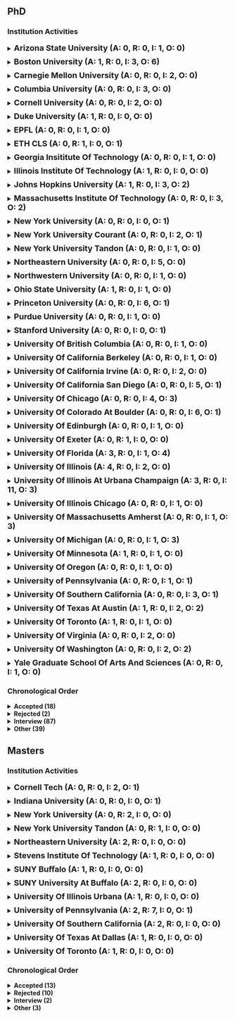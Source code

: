 ## PhD

### Institution Activities

<div style="margin-top: 10px; margin-bottom: 10px;"><details>
<summary><span style="font-size: large; font-weight: bold;">Arizona State University (A: 0, R: 0, I: 1, O: 0)</span></summary>
<p><b>Interview (1)</b></p>
<ul>
<li>23 Dec 2019 via E-mail</li>
</ul>
</details></div>
<div style="margin-top: 10px; margin-bottom: 10px;"><details>
<summary><span style="font-size: large; font-weight: bold;">Boston University (A: 1, R: 0, I: 3, O: 6)</span></summary>
<p><b>Accepted (1)</b></p>
<ul>
<li>03 Jan 2020 via E-mail</li>
</ul>
<p><b>Interview (3)</b></p>
<ul>
<li>15 Jan 2020 via E-mail (Conference call requested (with 2 Profs I&#x27;d mentioned). CS Theory.)</li>
<li>03 Jan 2020 via E-mail</li>
<li>19 Dec 2019 via E-mail</li>
</ul>
<p><b>Other (6)</b></p>
<ul>
<li>13 Jan 2020 via POST (To the poster bellow who have been accepted, did you have an interview before getting your acceptance?)</li>
<li>11 Jan 2020 via Other (Who is your POI?)</li>
<li>10 Jan 2020 via Other (To the poster bellow who shared his interview info, thank you so much. Is it possible to also share what your research area is or the name or initials of the professor you had interview with? Thanks a lot and Good Luck!)</li>
<li>10 Jan 2020 via POST (To the poster below who&#x27;s asking what the interview was like:
I asked the admission office in 2019 if the application process would involve an interview, they specifically told me there wouldn&#x27;t.
But I received an email asking for one anyway.
1. The POI first introduced his/her lab and stated why I would be suited for their lab.
2. Asked me to talk about the papers I published and asked some questions on the works.
3. Asked me if I have any general questions regarding the ECE department of BU.
It was done in about 30 min.)</li>
<li>09 Jan 2020 via POST (To the poster bellow who had an interview, could you share who is your POI, please? and what questions you were asked in the interview?)</li>
<li>03 Jan 2020 via Other (To the poster bellow who had an interview, could you please post who is POI and with whom you did the interview ? and what was your interview like? Thanks.)</li>
</ul>
</details></div>
<div style="margin-top: 10px; margin-bottom: 10px;"><details>
<summary><span style="font-size: large; font-weight: bold;">Carnegie Mellon University (A: 0, R: 0, I: 2, O: 0)</span></summary>
<p><b>Interview (2)</b></p>
<ul>
<li>13 Jan 2020 via E-mail (Nice chat with POI this morning. Area: NLP)</li>
<li>12 Jan 2020 via E-mail</li>
</ul>
</details></div>
<div style="margin-top: 10px; margin-bottom: 10px;"><details>
<summary><span style="font-size: large; font-weight: bold;">Columbia University (A: 0, R: 0, I: 3, O: 0)</span></summary>
<p><b>Interview (3)</b></p>
<ul>
<li>09 Jan 2020 via E-mail (Interview request from POI. My area is ML/CV.)</li>
<li>07 Jan 2020 via E-mail (A POI not on my list interviewed me. My current interests are in CV/ML (3 CV top conference papers, 1 AAAI paper).)</li>
<li>31 Dec 2019 via E-mail</li>
</ul>
</details></div>
<div style="margin-top: 10px; margin-bottom: 10px;"><details>
<summary><span style="font-size: large; font-weight: bold;">Cornell University (A: 0, R: 0, I: 2, O: 0)</span></summary>
<p><b>Interview (2)</b></p>
<ul>
<li>13 Jan 2020 via E-mail (Area: AI/ML. Interview request from POI.)</li>
<li>29 Dec 2019 via E-mail (Area: ML/NLP. Interview with POI mentioned in SoP.)</li>
</ul>
</details></div>
<div style="margin-top: 10px; margin-bottom: 10px;"><details>
<summary><span style="font-size: large; font-weight: bold;">Duke University (A: 1, R: 0, I: 0, O: 0)</span></summary>
<p><b>Accepted (1)</b></p>
<ul>
<li>13 Jan 2020 via E-mail</li>
</ul>
</details></div>
<div style="margin-top: 10px; margin-bottom: 10px;"><details>
<summary><span style="font-size: large; font-weight: bold;">EPFL (A: 0, R: 0, I: 1, O: 0)</span></summary>
<p><b>Interview (1)</b></p>
<ul>
<li>12 Jan 2020 via E-mail</li>
</ul>
</details></div>
<div style="margin-top: 10px; margin-bottom: 10px;"><details>
<summary><span style="font-size: large; font-weight: bold;">ETH CLS (A: 0, R: 1, I: 0, O: 1)</span></summary>
<p><b>Rejected (1)</b></p>
<ul>
<li>02 Jan 2020 via E-mail (Thank you very much for your application to our Max Planck ETH Center for Learning Systems (CLS). 

The selection process is still running and no final decisions have been made yet. However, the candidates we will invite to interview have been contacted, and at this point your name is not on that list.

I am sorry I cannot give you more positive news.)</li>
</ul>
<p><b>Other (1)</b></p>
<ul>
<li>27 Dec 2019 via POST (Any update from the ETH-CLS Ph.D. program?)</li>
</ul>
</details></div>
<div style="margin-top: 10px; margin-bottom: 10px;"><details>
<summary><span style="font-size: large; font-weight: bold;">Georgia Insititute Of Technology (A: 0, R: 0, I: 1, O: 0)</span></summary>
<p><b>Interview (1)</b></p>
<ul>
<li>20 Dec 2019 via E-mail (Interviewed from POI)</li>
</ul>
</details></div>
<div style="margin-top: 10px; margin-bottom: 10px;"><details>
<summary><span style="font-size: large; font-weight: bold;">Illinois Institute Of Technology (A: 1, R: 0, I: 0, O: 0)</span></summary>
<p><b>Accepted (1)</b></p>
<ul>
<li>07 Jan 2020 via Other (I didn&#x27;t have a background in Computer Science except that my Masters is in Cybersecurity. I have a lot of research experience in cybersecurity. Waiting to hear on funding!)</li>
</ul>
</details></div>
<div style="margin-top: 10px; margin-bottom: 10px;"><details>
<summary><span style="font-size: large; font-weight: bold;">Johns Hopkins University (A: 1, R: 0, I: 3, O: 2)</span></summary>
<p><b>Accepted (1)</b></p>
<ul>
<li>12 Jan 2020 via E-mail (Visit Day from 2/6-2/8, Security)</li>
</ul>
<p><b>Interview (3)</b></p>
<ul>
<li>13 Jan 2020 via E-mail (Also got an email from the school saying that they&#x27;re inviting me to their visit weekend.)</li>
<li>08 Jan 2020 via E-mail</li>
<li>07 Jan 2020 via E-mail</li>
</ul>
<p><b>Other (2)</b></p>
<ul>
<li>12 Jan 2020 via Other (Has anyone heard back from CLSP?)</li>
<li>07 Jan 2020 via Other (To the JHU post below, which research area is your interest for interviewing?)</li>
</ul>
</details></div>
<div style="margin-top: 10px; margin-bottom: 10px;"><details>
<summary><span style="font-size: large; font-weight: bold;">Massachusetts Institute Of Technology (A: 0, R: 0, I: 3, O: 2)</span></summary>
<p><b>Interview (3)</b></p>
<ul>
<li>15 Jan 2020 via E-mail (Generic email, invited for a SKYPE with poi.)</li>
<li>07 Jan 2020 via E-mail (Phone Interview invites from one of the three POIs)</li>
<li>01 Jan 2020 via E-mail (I bet it may be, I received interview invite just few days back. If i still had to believe congrats to all offer holders)</li>
</ul>
<p><b>Other (2)</b></p>
<ul>
<li>01 Jan 2020 via POST (Troll(s). Notice that the same typos appear in multiple posts. Gotcha.)</li>
<li>31 Dec 2019 via Other (To the poster below, did you contact the POI before receiving communication for the informal interview? 
Congratulations on the admit.)</li>
</ul>
</details></div>
<div style="margin-top: 10px; margin-bottom: 10px;"><details>
<summary><span style="font-size: large; font-weight: bold;">New York University (A: 0, R: 0, I: 0, O: 1)</span></summary>
<p><b>Other (1)</b></p>
<ul>
<li>15 Jan 2020 via Other (Has anyone heard back from the NYU-Courant NLP group regarding interviews yet?)</li>
</ul>
</details></div>
<div style="margin-top: 10px; margin-bottom: 10px;"><details>
<summary><span style="font-size: large; font-weight: bold;">New York University Courant (A: 0, R: 0, I: 2, O: 1)</span></summary>
<p><b>Interview (2)</b></p>
<ul>
<li>12 Jan 2020 via E-mail (I am the NYU-Courant CS poster below. In fact, I applied to NYU GSAS.

I received email to interview from the POI. My area is machine learning.)</li>
<li>11 Jan 2020 via E-mail</li>
</ul>
<p><b>Other (1)</b></p>
<ul>
<li>12 Jan 2020 via Other (To the NYU-Courant CS poster below, what is your research area?)</li>
</ul>
</details></div>
<div style="margin-top: 10px; margin-bottom: 10px;"><details>
<summary><span style="font-size: large; font-weight: bold;">New York University Tandon (A: 0, R: 0, I: 1, O: 0)</span></summary>
<p><b>Interview (1)</b></p>
<ul>
<li>10 Jan 2020 via E-mail (Contacted by POI for interview)</li>
</ul>
</details></div>
<div style="margin-top: 10px; margin-bottom: 10px;"><details>
<summary><span style="font-size: large; font-weight: bold;">Northeastern University (A: 0, R: 0, I: 5, O: 0)</span></summary>
<p><b>Interview (5)</b></p>
<ul>
<li>12 Jan 2020 via E-mail (Security, Interviewed by POI, good feedback)</li>
<li>08 Jan 2020 via E-mail (Does anyone know the admission rate after interviews?)</li>
<li>07 Jan 2020 via E-mail (Email from POI mentioned in SOP)</li>
<li>06 Jan 2020 via E-mail (Interview invitation from POI)</li>
<li>06 Jan 2020 via E-mail (email by POI mentioned in SOP (CS Theory))</li>
</ul>
</details></div>
<div style="margin-top: 10px; margin-bottom: 10px;"><details>
<summary><span style="font-size: large; font-weight: bold;">Northwestern University (A: 0, R: 0, I: 1, O: 0)</span></summary>
<p><b>Interview (1)</b></p>
<ul>
<li>11 Jan 2020 via E-mail (Interviewed with POI. Finger crossed.)</li>
</ul>
</details></div>
<div style="margin-top: 10px; margin-bottom: 10px;"><details>
<summary><span style="font-size: large; font-weight: bold;">Ohio State University (A: 1, R: 0, I: 1, O: 0)</span></summary>
<p><b>Accepted (1)</b></p>
<ul>
<li>07 Jan 2020 via Website (My first result. No info on funding)</li>
</ul>
<p><b>Interview (1)</b></p>
<ul>
<li>12 Jan 2020 via E-mail (Email from POI requesting interview (CS Theory))</li>
</ul>
</details></div>
<div style="margin-top: 10px; margin-bottom: 10px;"><details>
<summary><span style="font-size: large; font-weight: bold;">Princeton University (A: 0, R: 0, I: 6, O: 1)</span></summary>
<p><b>Interview (6)</b></p>
<ul>
<li>09 Jan 2020 via E-mail (Interview request from POI. My area is machine learning.)</li>
<li>07 Jan 2020 via E-mail (My area is ML)</li>
<li>07 Jan 2020 via E-mail (Interview request from POI)</li>
<li>05 Jan 2020 via E-mail (Received an email from POI (about interview).)</li>
<li>01 Jan 2020 via E-mail (Email reg. interview from POI)</li>
<li>30 Dec 2019 via E-mail</li>
</ul>
<p><b>Other (1)</b></p>
<ul>
<li>09 Jan 2020 via Other (To the Princeton CS PhD posters below, what is your research area?)</li>
</ul>
</details></div>
<div style="margin-top: 10px; margin-bottom: 10px;"><details>
<summary><span style="font-size: large; font-weight: bold;">Purdue University (A: 0, R: 0, I: 1, O: 0)</span></summary>
<p><b>Interview (1)</b></p>
<ul>
<li>25 Dec 2019 via E-mail (interview from POI listed in SOP)</li>
</ul>
</details></div>
<div style="margin-top: 10px; margin-bottom: 10px;"><details>
<summary><span style="font-size: large; font-weight: bold;">Stanford University (A: 0, R: 0, I: 0, O: 1)</span></summary>
<p><b>Other (1)</b></p>
<ul>
<li>14 Jan 2020 via Other (Has anyone heard about when they will interview CS Ph.D. applicants? Thanks!)</li>
</ul>
</details></div>
<div style="margin-top: 10px; margin-bottom: 10px;"><details>
<summary><span style="font-size: large; font-weight: bold;">University Of British Columbia (A: 0, R: 0, I: 1, O: 0)</span></summary>
<p><b>Interview (1)</b></p>
<ul>
<li>06 Jan 2020 via E-mail</li>
</ul>
</details></div>
<div style="margin-top: 10px; margin-bottom: 10px;"><details>
<summary><span style="font-size: large; font-weight: bold;">University Of California Berkeley (A: 0, R: 0, I: 1, O: 0)</span></summary>
<p><b>Interview (1)</b></p>
<ul>
<li>04 Jan 2020 via E-mail (Interview invitation from POI via email)</li>
</ul>
</details></div>
<div style="margin-top: 10px; margin-bottom: 10px;"><details>
<summary><span style="font-size: large; font-weight: bold;">University Of California Irvine (A: 0, R: 0, I: 2, O: 0)</span></summary>
<p><b>Interview (2)</b></p>
<ul>
<li>15 Jan 2020 via E-mail (had one official interview from POI, security)</li>
<li>18 Dec 2019 via E-mail (Email from POI not listed in SOP)</li>
</ul>
</details></div>
<div style="margin-top: 10px; margin-bottom: 10px;"><details>
<summary><span style="font-size: large; font-weight: bold;">University Of California San Diego (A: 0, R: 0, I: 5, O: 1)</span></summary>
<p><b>Interview (5)</b></p>
<ul>
<li>06 Jan 2020 via E-mail (Got email of the interview from one PI mentioned in my personal statement.)</li>
<li>05 Jan 2020 via E-mail (Interview from two POIs.)</li>
<li>02 Jan 2020 via E-mail (Interview with POI.)</li>
<li>28 Dec 2019 via E-mail</li>
<li>26 Dec 2019 via E-mail (I got a private email from one Professor regarding an interview. We did the interview over Skype on 12/30.)</li>
</ul>
<p><b>Other (1)</b></p>
<ul>
<li>07 Jan 2020 via Other (To other UCSD CS PhDs below: what is the field you’re interested in?)</li>
</ul>
</details></div>
<div style="margin-top: 10px; margin-bottom: 10px;"><details>
<summary><span style="font-size: large; font-weight: bold;">University Of Chicago (A: 0, R: 0, I: 4, O: 3)</span></summary>
<p><b>Interview (4)</b></p>
<ul>
<li>12 Jan 2020 via E-mail (Security, Interviewed by POI, very good feedback)</li>
<li>08 Jan 2020 via E-mail</li>
<li>07 Jan 2020 via E-mail (Interview. Networking track. Good feedback)</li>
<li>05 Jan 2020 via E-mail (Email by PI to schedule a call for a chat next week,)</li>
</ul>
<p><b>Other (3)</b></p>
<ul>
<li>10 Jan 2020 via Other (Poster below, congratulations! May I know what subfield? Also, was there a technical interview?)</li>
<li>08 Jan 2020 via Other (Poster below, what field?)</li>
<li>05 Jan 2020 via Other (To the poster asking about field: 
Systems, Computer Science, Ph.D.)</li>
</ul>
</details></div>
<div style="margin-top: 10px; margin-bottom: 10px;"><details>
<summary><span style="font-size: large; font-weight: bold;">University Of Colorado At Boulder (A: 0, R: 0, I: 6, O: 1)</span></summary>
<p><b>Interview (6)</b></p>
<ul>
<li>10 Jan 2020 via E-mail (Email invitation for open house/interview event. Subfield: AI/CV)</li>
<li>09 Jan 2020 via E-mail (On-site open house invitation via email. Some research experience in related field)</li>
<li>09 Jan 2020 via E-mail (On campus open house/interview invite)</li>
<li>09 Jan 2020 via E-mail (Just go the interview email but I am anxiously waiting to hear back from IQ Biology. Anyone concerned about funding?)</li>
<li>09 Jan 2020 via E-mail (Email from dept with official interview invitation)</li>
<li>07 Jan 2020 via E-mail (Open House invitation)</li>
</ul>
<p><b>Other (1)</b></p>
<ul>
<li>10 Jan 2020 via Other (To the poster below: is it an on-campus interview? What is your area? Thanks &amp; congrats :))</li>
</ul>
</details></div>
<div style="margin-top: 10px; margin-bottom: 10px;"><details>
<summary><span style="font-size: large; font-weight: bold;">University Of Edinburgh (A: 0, R: 0, I: 1, O: 0)</span></summary>
<p><b>Interview (1)</b></p>
<ul>
<li>08 Jan 2020 via E-mail</li>
</ul>
</details></div>
<div style="margin-top: 10px; margin-bottom: 10px;"><details>
<summary><span style="font-size: large; font-weight: bold;">University Of Exeter (A: 0, R: 1, I: 0, O: 0)</span></summary>
<p><b>Rejected (1)</b></p>
<ul>
<li>13 Jan 2020 via E-mail (We received a very large number of high calibre applications for this award, and I regret to inform you that your application was not selected for an interview on this occasion.)</li>
</ul>
</details></div>
<div style="margin-top: 10px; margin-bottom: 10px;"><details>
<summary><span style="font-size: large; font-weight: bold;">University Of Florida (A: 3, R: 0, I: 1, O: 4)</span></summary>
<p><b>Accepted (3)</b></p>
<ul>
<li>10 Jan 2020 via E-mail</li>
<li>10 Jan 2020 via E-mail</li>
<li>12 Dec 2019 via E-mail</li>
</ul>
<p><b>Interview (1)</b></p>
<ul>
<li>14 Jan 2020 via E-mail (POI contacted me for an interview)</li>
</ul>
<p><b>Other (4)</b></p>
<ul>
<li>15 Jan 2020 via POST (To poster with acceptance- and what was your research domain, also do they provide funding ?)</li>
<li>15 Jan 2020 via POST (Profile: undergraduate in electrical engineering, 4.0/4.0 GPA, avg Verbal GRE, good Quantitative, 5.5AWA; summer research REU at UC Berkeley, no publications but a year of research experience; heavily involved on campus and hold multiple leadership positions in organizations)</li>
<li>15 Jan 2020 via POST (The poster accepted below can you comment on your profile. Also The poster who got interview call what is the research domain?)</li>
<li>09 Jan 2020 via Other (Hi, the profile got admit in ECE Ph.D. on 12 dec, Can you please provide your profile?)</li>
</ul>
</details></div>
<div style="margin-top: 10px; margin-bottom: 10px;"><details>
<summary><span style="font-size: large; font-weight: bold;">University Of Illinois (A: 4, R: 0, I: 2, O: 0)</span></summary>
<p><b>Accepted (4)</b></p>
<ul>
<li>13 Jan 2020 via E-mail (Email from department. Had 2 unofficial interviews with different POIs.)</li>
<li>12 Jan 2020 via E-mail (UIUC, Security)</li>
<li>10 Jan 2020 via E-mail</li>
<li>10 Jan 2020 via E-mail (Received e-mail from POI with whom I interviewed in late December saying I was accepted, official email from department to follow. Systems track.)</li>
</ul>
<p><b>Interview (2)</b></p>
<ul>
<li>10 Jan 2020 via E-mail</li>
<li>07 Jan 2020 via E-mail</li>
</ul>
</details></div>
<div style="margin-top: 10px; margin-bottom: 10px;"><details>
<summary><span style="font-size: large; font-weight: bold;">University Of Illinois At Urbana Champaign (A: 3, R: 0, I: 11, O: 3)</span></summary>
<p><b>Accepted (3)</b></p>
<ul>
<li>13 Jan 2020 via E-mail (Notified via email. Had 2 unofficial interviews with POIs.)</li>
<li>10 Jan 2020 via E-mail (Received e-mail from POI with whom I interviewed saying I was accepted, official email from department to follow. Systems.)</li>
<li>10 Jan 2020 via E-mail</li>
</ul>
<p><b>Interview (11)</b></p>
<ul>
<li>13 Jan 2020 via E-mail</li>
<li>13 Jan 2020 via E-mail</li>
<li>09 Jan 2020 via E-mail (Subfield is Theory. The faculty who contacts me works on Theoretical Machine Learning.)</li>
<li>06 Jan 2020 via E-mail (Interview offer from POI)</li>
<li>03 Jan 2020 via E-mail (Professor in the same research field but not list as POI)</li>
<li>29 Dec 2019 via E-mail (Email from POI not listed in SoP)</li>
<li>28 Dec 2019 via E-mail (System. Unofficial interview from POI listed in SOP.)</li>
<li>27 Dec 2019 via E-mail (Contacted by POI for interview)</li>
<li>24 Dec 2019 via E-mail</li>
<li>20 Dec 2019 via E-mail (unofficial Interview from POI not listed in SOP.)</li>
<li>17 Dec 2019 via E-mail (Contacted by POI for interview)</li>
</ul>
<p><b>Other (3)</b></p>
<ul>
<li>10 Jan 2020 via Other (To the UIUC post below: when did you get interview and what&#x27;s your area?)</li>
<li>31 Dec 2019 via Other (For those who got interviews with profs other than POI listed on their SoP--was it from the same research area or did it seem they were trying to recruit you to another area?)</li>
<li>28 Dec 2019 via Other (To the UIUC post below, what is your research area of interest?)</li>
</ul>
</details></div>
<div style="margin-top: 10px; margin-bottom: 10px;"><details>
<summary><span style="font-size: large; font-weight: bold;">University Of Illinois Chicago (A: 0, R: 0, I: 1, O: 0)</span></summary>
<p><b>Interview (1)</b></p>
<ul>
<li>13 Jan 2020 via E-mail</li>
</ul>
</details></div>
<div style="margin-top: 10px; margin-bottom: 10px;"><details>
<summary><span style="font-size: large; font-weight: bold;">University Of Massachusetts Amherst (A: 0, R: 0, I: 1, O: 3)</span></summary>
<p><b>Interview (1)</b></p>
<ul>
<li>29 Dec 2019 via E-mail (Request for skype chat from POI listed in personal statement)</li>
</ul>
<p><b>Other (3)</b></p>
<ul>
<li>02 Jan 2020 via E-mail (We have received your application to the PhD (including the MS-PhD) program at the
University of Massachusetts Amherst College of Information and Computer Sciences.
To help us better review your application, we need to learn a little more about
your interests. Please fill out the following form by January 5th:

Sincerely,

Admissions Committee
University of Massachusetts Amherst
College of Information and Computer Sciences

Is this mail is given to all applicant?)</li>
<li>31 Dec 2019 via Other (To the UMass post below, what is the area of study? Also, some specifics of your profile?)</li>
<li>20 Dec 2019 via E-mail (TTPB for UMass. I received the same email just before shutdown. So, I guess yes, it is normal.)</li>
</ul>
</details></div>
<div style="margin-top: 10px; margin-bottom: 10px;"><details>
<summary><span style="font-size: large; font-weight: bold;">University Of Michigan (A: 0, R: 0, I: 1, O: 3)</span></summary>
<p><b>Interview (1)</b></p>
<ul>
<li>06 Jan 2020 via E-mail (invited to ECE prospective student visit weekend)</li>
</ul>
<p><b>Other (3)</b></p>
<ul>
<li>13 Jan 2020 via POST (Has anyone heard back from the ECE? Wondering when we can expect interview invites)</li>
<li>06 Jan 2020 via E-mail (Invited to the ECE Prospective Student Visit weekend. Applied for Ph.D. in Electrical Engineering, focus on high-frequency ICs.
Does anyone know if this is effectively an acceptance or more like an interview?)</li>
<li>19 Dec 2019 via E-mail (Invited to the ECE Prospective Student Visit Weekend

Low GRE ~55 percentile, relatively modest GPA ~3.8 from a large state school, research experience +4 years during undergrad with 4 summer REUs at top engineering schools and national labs, 2 published papers &amp; 2 conference proceedings as a co-author, good LORs, and coming in with a fully-funded fellowship. Interest in nanotechnology. -RL)</li>
</ul>
</details></div>
<div style="margin-top: 10px; margin-bottom: 10px;"><details>
<summary><span style="font-size: large; font-weight: bold;">University Of Minnesota (A: 1, R: 0, I: 1, O: 0)</span></summary>
<p><b>Accepted (1)</b></p>
<ul>
<li>10 Jan 2020 via E-mail (Email from POI. Area: AI)</li>
</ul>
<p><b>Interview (1)</b></p>
<ul>
<li>01 Jan 2020 via E-mail (Email by PI to schedule a call for a chat next week,)</li>
</ul>
</details></div>
<div style="margin-top: 10px; margin-bottom: 10px;"><details>
<summary><span style="font-size: large; font-weight: bold;">University Of Oregon (A: 0, R: 0, I: 1, O: 0)</span></summary>
<p><b>Interview (1)</b></p>
<ul>
<li>08 Jan 2020 via E-mail (Contacted by POI for interview)</li>
</ul>
</details></div>
<div style="margin-top: 10px; margin-bottom: 10px;"><details>
<summary><span style="font-size: large; font-weight: bold;">University of Pennsylvania (A: 0, R: 0, I: 1, O: 1)</span></summary>
<p><b>Interview (1)</b></p>
<ul>
<li>02 Jan 2020 via E-mail</li>
</ul>
<p><b>Other (1)</b></p>
<ul>
<li>02 Jan 2020 via Other (To the poster of UPenn and Columbia, are you an international candidate from India?)</li>
</ul>
</details></div>
<div style="margin-top: 10px; margin-bottom: 10px;"><details>
<summary><span style="font-size: large; font-weight: bold;">University Of Southern California (A: 0, R: 0, I: 3, O: 1)</span></summary>
<p><b>Interview (3)</b></p>
<ul>
<li>08 Jan 2020 via E-mail (Interview with POI.)</li>
<li>05 Jan 2020 via E-mail (Interview with POI)</li>
<li>30 Dec 2019 via E-mail (Interview with POI not mentioned in SOP)</li>
</ul>
<p><b>Other (1)</b></p>
<ul>
<li>09 Jan 2020 via Other (To the poster below with USC CS PhD interview, may I know which field you&#x27;re applying for?)</li>
</ul>
</details></div>
<div style="margin-top: 10px; margin-bottom: 10px;"><details>
<summary><span style="font-size: large; font-weight: bold;">University Of Texas At Austin (A: 1, R: 0, I: 2, O: 2)</span></summary>
<p><b>Accepted (1)</b></p>
<ul>
<li>14 Jan 2020 via E-mail (Unofficial notification from POI who I have already been in contact with. Area: systems)</li>
</ul>
<p><b>Interview (2)</b></p>
<ul>
<li>03 Jan 2020 via E-mail (Interview with POI mentioned in my SoP.)</li>
<li>03 Jan 2020 via E-mail (Mail from POI for interview to discuss research interests. International student from India. Area: NLP)</li>
</ul>
<p><b>Other (2)</b></p>
<ul>
<li>14 Jan 2020 via Other (To the poster below: what does your &quot;MyStatus&quot; say the current status of your application is?)</li>
<li>08 Jan 2020 via Other (To the poster below: would you mind giving the initials of your POI or your area of interest? Thank you)</li>
</ul>
</details></div>
<div style="margin-top: 10px; margin-bottom: 10px;"><details>
<summary><span style="font-size: large; font-weight: bold;">University Of Toronto (A: 1, R: 0, I: 1, O: 0)</span></summary>
<p><b>Accepted (1)</b></p>
<ul>
<li>10 Jan 2020 via E-mail (Informed by POI.)</li>
</ul>
<p><b>Interview (1)</b></p>
<ul>
<li>14 Jan 2020 via E-mail (Interview with POI)</li>
</ul>
</details></div>
<div style="margin-top: 10px; margin-bottom: 10px;"><details>
<summary><span style="font-size: large; font-weight: bold;">University Of Virginia (A: 0, R: 0, I: 2, O: 0)</span></summary>
<p><b>Interview (2)</b></p>
<ul>
<li>15 Jan 2020 via E-mail (Mailed by POI for a Skype Interview. My field of interest is HCI.)</li>
<li>06 Jan 2020 via E-mail (email from my favorite poi
interviewed on Jan.10th
it seems like the committee just start recently
Good Luck!!!!!)</li>
</ul>
</details></div>
<div style="margin-top: 10px; margin-bottom: 10px;"><details>
<summary><span style="font-size: large; font-weight: bold;">University Of Washington (A: 0, R: 0, I: 2, O: 2)</span></summary>
<p><b>Interview (2)</b></p>
<ul>
<li>13 Jan 2020 via E-mail (From POI herself)</li>
<li>12 Jan 2020 via E-mail (Security, scheduled next Friday)</li>
</ul>
<p><b>Other (2)</b></p>
<ul>
<li>12 Jan 2020 via Other (To whom got interview notification today, security track: Is your interview from the committee or from POI him/herself?)</li>
<li>10 Jan 2020 via Other (Can someone be accepted without being interviewed? Should we be worried if we haven&#x27;t received one yet?)</li>
</ul>
</details></div>
<div style="margin-top: 10px; margin-bottom: 10px;"><details>
<summary><span style="font-size: large; font-weight: bold;">Yale Graduate School Of Arts And Sciences (A: 0, R: 0, I: 1, O: 0)</span></summary>
<p><b>Interview (1)</b></p>
<ul>
<li>15 Jan 2020 via E-mail (fingers crossed)</li>
</ul>
</details></div>


### Chronological Order

<div><details>
<summary><span style="font-weight: bold;">Accepted (18)</span></summary>
<ul>
<li>University Of Texas At Austin, 14 Jan 2020 via E-mail (Unofficial notification from POI who I have already been in contact with. Area: systems)</li>
<li>University Of Illinois At Urbana Champaign, 13 Jan 2020 via E-mail (Notified via email. Had 2 unofficial interviews with POIs.)</li>
<li>University Of Illinois, 13 Jan 2020 via E-mail (Email from department. Had 2 unofficial interviews with different POIs.)</li>
<li>Duke University, 13 Jan 2020 via E-mail</li>
<li>University Of Illinois, 12 Jan 2020 via E-mail (UIUC, Security)</li>
<li>Johns Hopkins University, 12 Jan 2020 via E-mail (Visit Day from 2/6-2/8, Security)</li>
<li>University Of Toronto, 10 Jan 2020 via E-mail (Informed by POI.)</li>
<li>University Of Minnesota, 10 Jan 2020 via E-mail (Email from POI. Area: AI)</li>
<li>University Of Illinois At Urbana Champaign, 10 Jan 2020 via E-mail (Received e-mail from POI with whom I interviewed saying I was accepted, official email from department to follow. Systems.)</li>
<li>University Of Illinois At Urbana Champaign, 10 Jan 2020 via E-mail</li>
<li>University Of Illinois, 10 Jan 2020 via E-mail</li>
<li>University Of Illinois, 10 Jan 2020 via E-mail (Received e-mail from POI with whom I interviewed in late December saying I was accepted, official email from department to follow. Systems track.)</li>
<li>University Of Florida, 10 Jan 2020 via E-mail</li>
<li>University Of Florida, 10 Jan 2020 via E-mail</li>
<li>Ohio State University, 07 Jan 2020 via Website (My first result. No info on funding)</li>
<li>Illinois Institute Of Technology, 07 Jan 2020 via Other (I didn&#x27;t have a background in Computer Science except that my Masters is in Cybersecurity. I have a lot of research experience in cybersecurity. Waiting to hear on funding!)</li>
<li>Boston University, 03 Jan 2020 via E-mail</li>
<li>University Of Florida, 12 Dec 2019 via E-mail</li>
</ul>
</details></div><div><details>
<summary><span style="font-weight: bold;">Rejected (2)</span></summary>
<ul>
<li>University Of Exeter, 13 Jan 2020 via E-mail (We received a very large number of high calibre applications for this award, and I regret to inform you that your application was not selected for an interview on this occasion.)</li>
<li>ETH CLS, 02 Jan 2020 via E-mail (Thank you very much for your application to our Max Planck ETH Center for Learning Systems (CLS). 

The selection process is still running and no final decisions have been made yet. However, the candidates we will invite to interview have been contacted, and at this point your name is not on that list.

I am sorry I cannot give you more positive news.)</li>
</ul>
</details></div><div><details>
<summary><span style="font-weight: bold;">Interview (87)</span></summary>
<ul>
<li>Yale Graduate School Of Arts And Sciences, 15 Jan 2020 via E-mail (fingers crossed)</li>
<li>University Of Virginia, 15 Jan 2020 via E-mail (Mailed by POI for a Skype Interview. My field of interest is HCI.)</li>
<li>University Of California Irvine, 15 Jan 2020 via E-mail (had one official interview from POI, security)</li>
<li>Massachusetts Institute Of Technology, 15 Jan 2020 via E-mail (Generic email, invited for a SKYPE with poi.)</li>
<li>Boston University, 15 Jan 2020 via E-mail (Conference call requested (with 2 Profs I&#x27;d mentioned). CS Theory.)</li>
<li>University Of Toronto, 14 Jan 2020 via E-mail (Interview with POI)</li>
<li>University Of Florida, 14 Jan 2020 via E-mail (POI contacted me for an interview)</li>
<li>University Of Washington, 13 Jan 2020 via E-mail (From POI herself)</li>
<li>University Of Illinois Chicago, 13 Jan 2020 via E-mail</li>
<li>University Of Illinois At Urbana Champaign, 13 Jan 2020 via E-mail</li>
<li>University Of Illinois At Urbana Champaign, 13 Jan 2020 via E-mail</li>
<li>Johns Hopkins University, 13 Jan 2020 via E-mail (Also got an email from the school saying that they&#x27;re inviting me to their visit weekend.)</li>
<li>Cornell University, 13 Jan 2020 via E-mail (Area: AI/ML. Interview request from POI.)</li>
<li>Carnegie Mellon University, 13 Jan 2020 via E-mail (Nice chat with POI this morning. Area: NLP)</li>
<li>University Of Washington, 12 Jan 2020 via E-mail (Security, scheduled next Friday)</li>
<li>University Of Chicago, 12 Jan 2020 via E-mail (Security, Interviewed by POI, very good feedback)</li>
<li>Ohio State University, 12 Jan 2020 via E-mail (Email from POI requesting interview (CS Theory))</li>
<li>Northeastern University, 12 Jan 2020 via E-mail (Security, Interviewed by POI, good feedback)</li>
<li>New York University Courant, 12 Jan 2020 via E-mail (I am the NYU-Courant CS poster below. In fact, I applied to NYU GSAS.

I received email to interview from the POI. My area is machine learning.)</li>
<li>EPFL, 12 Jan 2020 via E-mail</li>
<li>Carnegie Mellon University, 12 Jan 2020 via E-mail</li>
<li>Northwestern University, 11 Jan 2020 via E-mail (Interviewed with POI. Finger crossed.)</li>
<li>New York University Courant, 11 Jan 2020 via E-mail</li>
<li>University Of Illinois, 10 Jan 2020 via E-mail</li>
<li>University Of Colorado At Boulder, 10 Jan 2020 via E-mail (Email invitation for open house/interview event. Subfield: AI/CV)</li>
<li>New York University Tandon, 10 Jan 2020 via E-mail (Contacted by POI for interview)</li>
<li>University Of Illinois At Urbana Champaign, 09 Jan 2020 via E-mail (Subfield is Theory. The faculty who contacts me works on Theoretical Machine Learning.)</li>
<li>University Of Colorado At Boulder, 09 Jan 2020 via E-mail (On-site open house invitation via email. Some research experience in related field)</li>
<li>University Of Colorado At Boulder, 09 Jan 2020 via E-mail (On campus open house/interview invite)</li>
<li>University Of Colorado At Boulder, 09 Jan 2020 via E-mail (Just go the interview email but I am anxiously waiting to hear back from IQ Biology. Anyone concerned about funding?)</li>
<li>University Of Colorado At Boulder, 09 Jan 2020 via E-mail (Email from dept with official interview invitation)</li>
<li>Princeton University, 09 Jan 2020 via E-mail (Interview request from POI. My area is machine learning.)</li>
<li>Columbia University, 09 Jan 2020 via E-mail (Interview request from POI. My area is ML/CV.)</li>
<li>University Of Southern California, 08 Jan 2020 via E-mail (Interview with POI.)</li>
<li>University Of Oregon, 08 Jan 2020 via E-mail (Contacted by POI for interview)</li>
<li>University Of Edinburgh, 08 Jan 2020 via E-mail</li>
<li>University Of Chicago, 08 Jan 2020 via E-mail</li>
<li>Northeastern University, 08 Jan 2020 via E-mail (Does anyone know the admission rate after interviews?)</li>
<li>Johns Hopkins University, 08 Jan 2020 via E-mail</li>
<li>University Of Illinois, 07 Jan 2020 via E-mail</li>
<li>University Of Colorado At Boulder, 07 Jan 2020 via E-mail (Open House invitation)</li>
<li>University Of Chicago, 07 Jan 2020 via E-mail (Interview. Networking track. Good feedback)</li>
<li>Princeton University, 07 Jan 2020 via E-mail (My area is ML)</li>
<li>Princeton University, 07 Jan 2020 via E-mail (Interview request from POI)</li>
<li>Northeastern University, 07 Jan 2020 via E-mail (Email from POI mentioned in SOP)</li>
<li>Massachusetts Institute Of Technology, 07 Jan 2020 via E-mail (Phone Interview invites from one of the three POIs)</li>
<li>Johns Hopkins University, 07 Jan 2020 via E-mail</li>
<li>Columbia University, 07 Jan 2020 via E-mail (A POI not on my list interviewed me. My current interests are in CV/ML (3 CV top conference papers, 1 AAAI paper).)</li>
<li>University Of Virginia, 06 Jan 2020 via E-mail (email from my favorite poi
interviewed on Jan.10th
it seems like the committee just start recently
Good Luck!!!!!)</li>
<li>University Of Michigan, 06 Jan 2020 via E-mail (invited to ECE prospective student visit weekend)</li>
<li>University Of Illinois At Urbana Champaign, 06 Jan 2020 via E-mail (Interview offer from POI)</li>
<li>University Of California San Diego, 06 Jan 2020 via E-mail (Got email of the interview from one PI mentioned in my personal statement.)</li>
<li>University Of British Columbia, 06 Jan 2020 via E-mail</li>
<li>Northeastern University, 06 Jan 2020 via E-mail (Interview invitation from POI)</li>
<li>Northeastern University, 06 Jan 2020 via E-mail (email by POI mentioned in SOP (CS Theory))</li>
<li>University Of Southern California, 05 Jan 2020 via E-mail (Interview with POI)</li>
<li>University Of Chicago, 05 Jan 2020 via E-mail (Email by PI to schedule a call for a chat next week,)</li>
<li>University Of California San Diego, 05 Jan 2020 via E-mail (Interview from two POIs.)</li>
<li>Princeton University, 05 Jan 2020 via E-mail (Received an email from POI (about interview).)</li>
<li>University Of California Berkeley, 04 Jan 2020 via E-mail (Interview invitation from POI via email)</li>
<li>University Of Texas At Austin, 03 Jan 2020 via E-mail (Interview with POI mentioned in my SoP.)</li>
<li>University Of Texas At Austin, 03 Jan 2020 via E-mail (Mail from POI for interview to discuss research interests. International student from India. Area: NLP)</li>
<li>University Of Illinois At Urbana Champaign, 03 Jan 2020 via E-mail (Professor in the same research field but not list as POI)</li>
<li>Boston University, 03 Jan 2020 via E-mail</li>
<li>University of Pennsylvania, 02 Jan 2020 via E-mail</li>
<li>University Of California San Diego, 02 Jan 2020 via E-mail (Interview with POI.)</li>
<li>University Of Minnesota, 01 Jan 2020 via E-mail (Email by PI to schedule a call for a chat next week,)</li>
<li>Princeton University, 01 Jan 2020 via E-mail (Email reg. interview from POI)</li>
<li>Massachusetts Institute Of Technology, 01 Jan 2020 via E-mail (I bet it may be, I received interview invite just few days back. If i still had to believe congrats to all offer holders)</li>
<li>Columbia University, 31 Dec 2019 via E-mail</li>
<li>University Of Southern California, 30 Dec 2019 via E-mail (Interview with POI not mentioned in SOP)</li>
<li>Princeton University, 30 Dec 2019 via E-mail</li>
<li>University Of Massachusetts Amherst, 29 Dec 2019 via E-mail (Request for skype chat from POI listed in personal statement)</li>
<li>University Of Illinois At Urbana Champaign, 29 Dec 2019 via E-mail (Email from POI not listed in SoP)</li>
<li>Cornell University, 29 Dec 2019 via E-mail (Area: ML/NLP. Interview with POI mentioned in SoP.)</li>
<li>University Of Illinois At Urbana Champaign, 28 Dec 2019 via E-mail (System. Unofficial interview from POI listed in SOP.)</li>
<li>University Of California San Diego, 28 Dec 2019 via E-mail</li>
<li>University Of Illinois At Urbana Champaign, 27 Dec 2019 via E-mail (Contacted by POI for interview)</li>
<li>University Of California San Diego, 26 Dec 2019 via E-mail (I got a private email from one Professor regarding an interview. We did the interview over Skype on 12/30.)</li>
<li>Purdue University, 25 Dec 2019 via E-mail (interview from POI listed in SOP)</li>
<li>University Of Illinois At Urbana Champaign, 24 Dec 2019 via E-mail</li>
<li>Arizona State University, 23 Dec 2019 via E-mail</li>
<li>University Of Illinois At Urbana Champaign, 20 Dec 2019 via E-mail (unofficial Interview from POI not listed in SOP.)</li>
<li>Georgia Insititute Of Technology, 20 Dec 2019 via E-mail (Interviewed from POI)</li>
<li>Boston University, 19 Dec 2019 via E-mail</li>
<li>University Of California Irvine, 18 Dec 2019 via E-mail (Email from POI not listed in SOP)</li>
<li>University Of Illinois At Urbana Champaign, 17 Dec 2019 via E-mail (Contacted by POI for interview)</li>
</ul>
</details></div><div><details>
<summary><span style="font-weight: bold;">Other (39)</span></summary>
<ul>
<li>University Of Florida, 15 Jan 2020 via POST (To poster with acceptance- and what was your research domain, also do they provide funding ?)</li>
<li>University Of Florida, 15 Jan 2020 via POST (Profile: undergraduate in electrical engineering, 4.0/4.0 GPA, avg Verbal GRE, good Quantitative, 5.5AWA; summer research REU at UC Berkeley, no publications but a year of research experience; heavily involved on campus and hold multiple leadership positions in organizations)</li>
<li>University Of Florida, 15 Jan 2020 via POST (The poster accepted below can you comment on your profile. Also The poster who got interview call what is the research domain?)</li>
<li>New York University, 15 Jan 2020 via Other (Has anyone heard back from the NYU-Courant NLP group regarding interviews yet?)</li>
<li>University Of Texas At Austin, 14 Jan 2020 via Other (To the poster below: what does your &quot;MyStatus&quot; say the current status of your application is?)</li>
<li>Stanford University, 14 Jan 2020 via Other (Has anyone heard about when they will interview CS Ph.D. applicants? Thanks!)</li>
<li>University Of Michigan, 13 Jan 2020 via POST (Has anyone heard back from the ECE? Wondering when we can expect interview invites)</li>
<li>Boston University, 13 Jan 2020 via POST (To the poster bellow who have been accepted, did you have an interview before getting your acceptance?)</li>
<li>University Of Washington, 12 Jan 2020 via Other (To whom got interview notification today, security track: Is your interview from the committee or from POI him/herself?)</li>
<li>New York University Courant, 12 Jan 2020 via Other (To the NYU-Courant CS poster below, what is your research area?)</li>
<li>Johns Hopkins University, 12 Jan 2020 via Other (Has anyone heard back from CLSP?)</li>
<li>Boston University, 11 Jan 2020 via Other (Who is your POI?)</li>
<li>University Of Washington, 10 Jan 2020 via Other (Can someone be accepted without being interviewed? Should we be worried if we haven&#x27;t received one yet?)</li>
<li>University Of Illinois At Urbana Champaign, 10 Jan 2020 via Other (To the UIUC post below: when did you get interview and what&#x27;s your area?)</li>
<li>University Of Colorado At Boulder, 10 Jan 2020 via Other (To the poster below: is it an on-campus interview? What is your area? Thanks &amp; congrats :))</li>
<li>University Of Chicago, 10 Jan 2020 via Other (Poster below, congratulations! May I know what subfield? Also, was there a technical interview?)</li>
<li>Boston University, 10 Jan 2020 via Other (To the poster bellow who shared his interview info, thank you so much. Is it possible to also share what your research area is or the name or initials of the professor you had interview with? Thanks a lot and Good Luck!)</li>
<li>Boston University, 10 Jan 2020 via POST (To the poster below who&#x27;s asking what the interview was like:
I asked the admission office in 2019 if the application process would involve an interview, they specifically told me there wouldn&#x27;t.
But I received an email asking for one anyway.
1. The POI first introduced his/her lab and stated why I would be suited for their lab.
2. Asked me to talk about the papers I published and asked some questions on the works.
3. Asked me if I have any general questions regarding the ECE department of BU.
It was done in about 30 min.)</li>
<li>University Of Southern California, 09 Jan 2020 via Other (To the poster below with USC CS PhD interview, may I know which field you&#x27;re applying for?)</li>
<li>University Of Florida, 09 Jan 2020 via Other (Hi, the profile got admit in ECE Ph.D. on 12 dec, Can you please provide your profile?)</li>
<li>Princeton University, 09 Jan 2020 via Other (To the Princeton CS PhD posters below, what is your research area?)</li>
<li>Boston University, 09 Jan 2020 via POST (To the poster bellow who had an interview, could you share who is your POI, please? and what questions you were asked in the interview?)</li>
<li>University Of Texas At Austin, 08 Jan 2020 via Other (To the poster below: would you mind giving the initials of your POI or your area of interest? Thank you)</li>
<li>University Of Chicago, 08 Jan 2020 via Other (Poster below, what field?)</li>
<li>University Of California San Diego, 07 Jan 2020 via Other (To other UCSD CS PhDs below: what is the field you’re interested in?)</li>
<li>Johns Hopkins University, 07 Jan 2020 via Other (To the JHU post below, which research area is your interest for interviewing?)</li>
<li>University Of Michigan, 06 Jan 2020 via E-mail (Invited to the ECE Prospective Student Visit weekend. Applied for Ph.D. in Electrical Engineering, focus on high-frequency ICs.
Does anyone know if this is effectively an acceptance or more like an interview?)</li>
<li>University Of Chicago, 05 Jan 2020 via Other (To the poster asking about field: 
Systems, Computer Science, Ph.D.)</li>
<li>Boston University, 03 Jan 2020 via Other (To the poster bellow who had an interview, could you please post who is POI and with whom you did the interview ? and what was your interview like? Thanks.)</li>
<li>University of Pennsylvania, 02 Jan 2020 via Other (To the poster of UPenn and Columbia, are you an international candidate from India?)</li>
<li>University Of Massachusetts Amherst, 02 Jan 2020 via E-mail (We have received your application to the PhD (including the MS-PhD) program at the
University of Massachusetts Amherst College of Information and Computer Sciences.
To help us better review your application, we need to learn a little more about
your interests. Please fill out the following form by January 5th:

Sincerely,

Admissions Committee
University of Massachusetts Amherst
College of Information and Computer Sciences

Is this mail is given to all applicant?)</li>
<li>Massachusetts Institute Of Technology, 01 Jan 2020 via POST (Troll(s). Notice that the same typos appear in multiple posts. Gotcha.)</li>
<li>University Of Massachusetts Amherst, 31 Dec 2019 via Other (To the UMass post below, what is the area of study? Also, some specifics of your profile?)</li>
<li>University Of Illinois At Urbana Champaign, 31 Dec 2019 via Other (For those who got interviews with profs other than POI listed on their SoP--was it from the same research area or did it seem they were trying to recruit you to another area?)</li>
<li>Massachusetts Institute Of Technology, 31 Dec 2019 via Other (To the poster below, did you contact the POI before receiving communication for the informal interview? 
Congratulations on the admit.)</li>
<li>University Of Illinois At Urbana Champaign, 28 Dec 2019 via Other (To the UIUC post below, what is your research area of interest?)</li>
<li>ETH CLS, 27 Dec 2019 via POST (Any update from the ETH-CLS Ph.D. program?)</li>
<li>University Of Massachusetts Amherst, 20 Dec 2019 via E-mail (TTPB for UMass. I received the same email just before shutdown. So, I guess yes, it is normal.)</li>
<li>University Of Michigan, 19 Dec 2019 via E-mail (Invited to the ECE Prospective Student Visit Weekend

Low GRE ~55 percentile, relatively modest GPA ~3.8 from a large state school, research experience +4 years during undergrad with 4 summer REUs at top engineering schools and national labs, 2 published papers &amp; 2 conference proceedings as a co-author, good LORs, and coming in with a fully-funded fellowship. Interest in nanotechnology. -RL)</li>
</ul>
</details></div>

## Masters

### Institution Activities

<div style="margin-top: 10px; margin-bottom: 10px;"><details>
<summary><span style="font-size: large; font-weight: bold;">Cornell Tech (A: 0, R: 0, I: 2, O: 1)</span></summary>
<p><b>Interview (2)</b></p>
<ul>
<li>19 Dec 2019 via E-mail</li>
<li>04 Dec 2019 via E-mail (Haven&#x27;t heard anything a month after the interview. Looks like previous years saw decisions in February-April)</li>
</ul>
<p><b>Other (1)</b></p>
<ul>
<li>14 Jan 2020 via Other (I certainly hope you&#x27;re right! That makes sense about the 2 rounds. I&#x27;ve already applied to several other programs, though, so I&#x27;ll be stuck waiting on some for a while no matter what 🙄. (Though, tbh, not many of them could compete with this program for my decision))</li>
</ul>
</details></div>
<div style="margin-top: 10px; margin-bottom: 10px;"><details>
<summary><span style="font-size: large; font-weight: bold;">Indiana University (A: 0, R: 0, I: 0, O: 1)</span></summary>
<p><b>Other (1)</b></p>
<ul>
<li>03 Jan 2020 via E-mail</li>
</ul>
</details></div>
<div style="margin-top: 10px; margin-bottom: 10px;"><details>
<summary><span style="font-size: large; font-weight: bold;">New York University (A: 0, R: 2, I: 0, O: 0)</span></summary>
<p><b>Rejected (2)</b></p>
<ul>
<li>11 Jan 2020 via E-mail (No reason for reject. Decision was probably rolling.)</li>
<li>08 Jan 2020 via Website</li>
</ul>
</details></div>
<div style="margin-top: 10px; margin-bottom: 10px;"><details>
<summary><span style="font-size: large; font-weight: bold;">New York University Tandon (A: 0, R: 1, I: 0, O: 0)</span></summary>
<p><b>Rejected (1)</b></p>
<ul>
<li>09 Jan 2020 via E-mail (Received a status update via e-mail to visit the application page -- &quot;I regret to inform you that the Graduate Admissions Committee is unable to offer you admission for graduate study. Your credentials received careful consideration before this decision was made&quot;.

From India; 3 months research and 4 years of work experience as a software developer.)</li>
</ul>
</details></div>
<div style="margin-top: 10px; margin-bottom: 10px;"><details>
<summary><span style="font-size: large; font-weight: bold;">Northeastern University (A: 2, R: 0, I: 0, O: 0)</span></summary>
<p><b>Accepted (2)</b></p>
<ul>
<li>11 Jan 2020 via Website (CV/ML track, any whatsapp group?)</li>
<li>30 Dec 2019 via E-mail (8.98/10 GPA. I got admit for MS in Cybersecurity instead of MS in CS.)</li>
</ul>
</details></div>
<div style="margin-top: 10px; margin-bottom: 10px;"><details>
<summary><span style="font-size: large; font-weight: bold;">Stevens Institute Of Technology (A: 1, R: 0, I: 0, O: 0)</span></summary>
<p><b>Accepted (1)</b></p>
<ul>
<li>11 Jan 2020 via Other (First admit of the season after one reject. Relieved. Was interviewed at &#x27;Instant Decision Day&#x27; held at Mumbai. Offered admission on the spot. High GPA. Poor GRE score.)</li>
</ul>
</details></div>
<div style="margin-top: 10px; margin-bottom: 10px;"><details>
<summary><span style="font-size: large; font-weight: bold;">SUNY Buffalo (A: 1, R: 0, I: 0, O: 0)</span></summary>
<p><b>Accepted (1)</b></p>
<ul>
<li>11 Jan 2020 via E-mail (1st admit. No financial aid. Will be waiting for other results before accepting.)</li>
</ul>
</details></div>
<div style="margin-top: 10px; margin-bottom: 10px;"><details>
<summary><span style="font-size: large; font-weight: bold;">SUNY University At Buffalo (A: 2, R: 0, I: 0, O: 0)</span></summary>
<p><b>Accepted (2)</b></p>
<ul>
<li>11 Jan 2020 via E-mail (Got mail that application was under review on Jan 8, Received decision on Jan 11.)</li>
<li>10 Jan 2020 via E-mail (Applied on 9th Dec, received mail on 10th Jan to check the portal for the decision.)</li>
</ul>
</details></div>
<div style="margin-top: 10px; margin-bottom: 10px;"><details>
<summary><span style="font-size: large; font-weight: bold;">University Of Illinois Urbana (A: 1, R: 0, I: 0, O: 0)</span></summary>
<p><b>Accepted (1)</b></p>
<ul>
<li>02 Jan 2020 via E-mail</li>
</ul>
</details></div>
<div style="margin-top: 10px; margin-bottom: 10px;"><details>
<summary><span style="font-size: large; font-weight: bold;">University of Pennsylvania (A: 2, R: 7, I: 0, O: 1)</span></summary>
<p><b>Accepted (2)</b></p>
<ul>
<li>15 Jan 2020 via E-mail (Pretty excited! It has always been my dream to attend an Ivy League. 2 years relevant work ex in an MNC, BTech from a second tier private college in India.)</li>
<li>15 Jan 2020 via E-mail</li>
</ul>
<p><b>Rejected (7)</b></p>
<ul>
<li>15 Jan 2020 via Website (Rejected from Early Decision Round. Guess it’s because of my low GRE (317). Rest of the application was good. Decent SOP and Strong LOR according to me)</li>
<li>15 Jan 2020 via Website (Rejected from Early Decision Round. Guess it’s because of my low GRE (317). Rest of the application was good. Decent SOP and Strong LOR according to me)</li>
<li>15 Jan 2020 via E-mail</li>
<li>15 Jan 2020 via E-mail (CV, NLP Profile, 2nd authored publications in WACV, NAACL.)</li>
<li>15 Jan 2020 via Website</li>
<li>15 Jan 2020 via Website</li>
<li>15 Jan 2020 via Website (First reject of the season)</li>
</ul>
<p><b>Other (1)</b></p>
<ul>
<li>15 Jan 2020 via Other (To the poster who got accepted into upenn, can you post your profile?)</li>
</ul>
</details></div>
<div style="margin-top: 10px; margin-bottom: 10px;"><details>
<summary><span style="font-size: large; font-weight: bold;">University Of Southern California (A: 2, R: 0, I: 0, O: 0)</span></summary>
<p><b>Accepted (2)</b></p>
<ul>
<li>10 Jan 2020 via E-mail (Safe admit)</li>
<li>05 Dec 2019 via Website</li>
</ul>
</details></div>
<div style="margin-top: 10px; margin-bottom: 10px;"><details>
<summary><span style="font-size: large; font-weight: bold;">University Of Texas At Dallas (A: 1, R: 0, I: 0, O: 0)</span></summary>
<p><b>Accepted (1)</b></p>
<ul>
<li>07 Dec 2019 via E-mail</li>
</ul>
</details></div>
<div style="margin-top: 10px; margin-bottom: 10px;"><details>
<summary><span style="font-size: large; font-weight: bold;">University Of Toronto (A: 1, R: 0, I: 0, O: 0)</span></summary>
<p><b>Accepted (1)</b></p>
<ul>
<li>14 Jan 2020 via E-mail (CS Applicants to UofT (MSc, MScAC, PhD): t.me/joinchat/FpnoORO3J23F-TNt52n1kw
MScAC Fall 2020 Admits join this group: t.me/joinchat/FpnoORQerBStdrPgC6u-fQ)</li>
</ul>
</details></div>


### Chronological Order

<div><details>
<summary><span style="font-weight: bold;">Accepted (13)</span></summary>
<ul>
<li>University of Pennsylvania, 15 Jan 2020 via E-mail (Pretty excited! It has always been my dream to attend an Ivy League. 2 years relevant work ex in an MNC, BTech from a second tier private college in India.)</li>
<li>University of Pennsylvania, 15 Jan 2020 via E-mail</li>
<li>University Of Toronto, 14 Jan 2020 via E-mail (CS Applicants to UofT (MSc, MScAC, PhD): t.me/joinchat/FpnoORO3J23F-TNt52n1kw
MScAC Fall 2020 Admits join this group: t.me/joinchat/FpnoORQerBStdrPgC6u-fQ)</li>
<li>SUNY University At Buffalo, 11 Jan 2020 via E-mail (Got mail that application was under review on Jan 8, Received decision on Jan 11.)</li>
<li>SUNY Buffalo, 11 Jan 2020 via E-mail (1st admit. No financial aid. Will be waiting for other results before accepting.)</li>
<li>Stevens Institute Of Technology, 11 Jan 2020 via Other (First admit of the season after one reject. Relieved. Was interviewed at &#x27;Instant Decision Day&#x27; held at Mumbai. Offered admission on the spot. High GPA. Poor GRE score.)</li>
<li>Northeastern University, 11 Jan 2020 via Website (CV/ML track, any whatsapp group?)</li>
<li>University Of Southern California, 10 Jan 2020 via E-mail (Safe admit)</li>
<li>SUNY University At Buffalo, 10 Jan 2020 via E-mail (Applied on 9th Dec, received mail on 10th Jan to check the portal for the decision.)</li>
<li>University Of Illinois Urbana, 02 Jan 2020 via E-mail</li>
<li>Northeastern University, 30 Dec 2019 via E-mail (8.98/10 GPA. I got admit for MS in Cybersecurity instead of MS in CS.)</li>
<li>University Of Texas At Dallas, 07 Dec 2019 via E-mail</li>
<li>University Of Southern California, 05 Dec 2019 via Website</li>
</ul>
</details></div><div><details>
<summary><span style="font-weight: bold;">Rejected (10)</span></summary>
<ul>
<li>University of Pennsylvania, 15 Jan 2020 via Website (Rejected from Early Decision Round. Guess it’s because of my low GRE (317). Rest of the application was good. Decent SOP and Strong LOR according to me)</li>
<li>University of Pennsylvania, 15 Jan 2020 via Website (Rejected from Early Decision Round. Guess it’s because of my low GRE (317). Rest of the application was good. Decent SOP and Strong LOR according to me)</li>
<li>University of Pennsylvania, 15 Jan 2020 via E-mail</li>
<li>University of Pennsylvania, 15 Jan 2020 via E-mail (CV, NLP Profile, 2nd authored publications in WACV, NAACL.)</li>
<li>University of Pennsylvania, 15 Jan 2020 via Website</li>
<li>University of Pennsylvania, 15 Jan 2020 via Website</li>
<li>University of Pennsylvania, 15 Jan 2020 via Website (First reject of the season)</li>
<li>New York University, 11 Jan 2020 via E-mail (No reason for reject. Decision was probably rolling.)</li>
<li>New York University Tandon, 09 Jan 2020 via E-mail (Received a status update via e-mail to visit the application page -- &quot;I regret to inform you that the Graduate Admissions Committee is unable to offer you admission for graduate study. Your credentials received careful consideration before this decision was made&quot;.

From India; 3 months research and 4 years of work experience as a software developer.)</li>
<li>New York University, 08 Jan 2020 via Website</li>
</ul>
</details></div><div><details>
<summary><span style="font-weight: bold;">Interview (2)</span></summary>
<ul>
<li>Cornell Tech, 19 Dec 2019 via E-mail</li>
<li>Cornell Tech, 04 Dec 2019 via E-mail (Haven&#x27;t heard anything a month after the interview. Looks like previous years saw decisions in February-April)</li>
</ul>
</details></div><div><details>
<summary><span style="font-weight: bold;">Other (3)</span></summary>
<ul>
<li>University of Pennsylvania, 15 Jan 2020 via Other (To the poster who got accepted into upenn, can you post your profile?)</li>
<li>Cornell Tech, 14 Jan 2020 via Other (I certainly hope you&#x27;re right! That makes sense about the 2 rounds. I&#x27;ve already applied to several other programs, though, so I&#x27;ll be stuck waiting on some for a while no matter what 🙄. (Though, tbh, not many of them could compete with this program for my decision))</li>
<li>Indiana University, 03 Jan 2020 via E-mail</li>
</ul>
</details></div>

